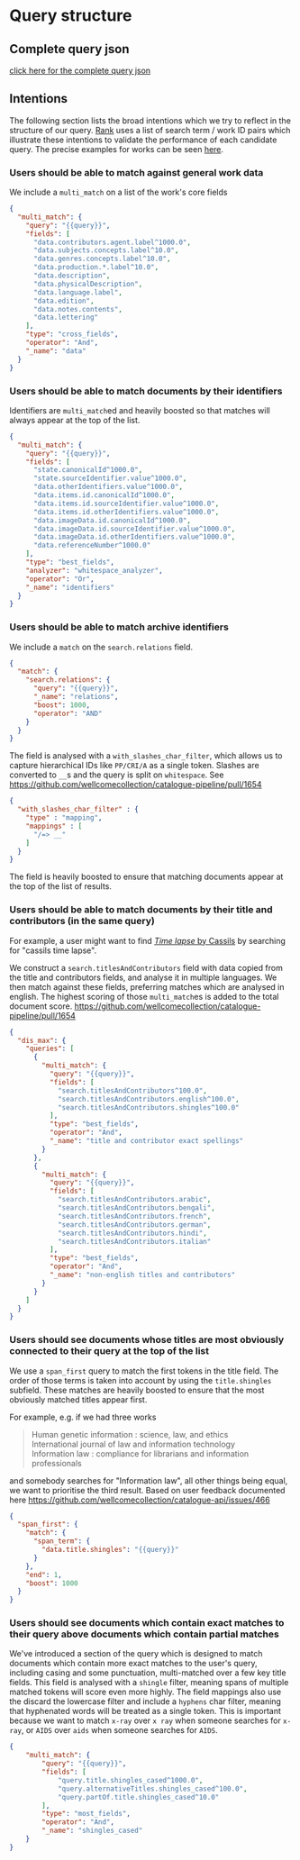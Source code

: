 # Query structure

## Complete query json

[click here for the complete query json](../../../rank/data/queries/WorksMultiMatcherQuery.json)

## Intentions

The following section lists the broad intentions which we try to reflect in the structure of our query. [Rank](../../../rank/) uses a list of search term / work ID pairs which illustrate these intentions to validate the performance of each candidate query. The precise examples for works can be seen [here](../../../rank/data/tests/works.ts).

### Users should be able to match against general work data

We include a `multi_match` on a list of the work's core fields

```json
{
  "multi_match": {
    "query": "{{query}}",
    "fields": [
      "data.contributors.agent.label^1000.0",
      "data.subjects.concepts.label^10.0",
      "data.genres.concepts.label^10.0",
      "data.production.*.label^10.0",
      "data.description",
      "data.physicalDescription",
      "data.language.label",
      "data.edition",
      "data.notes.contents",
      "data.lettering"
    ],
    "type": "cross_fields",
    "operator": "And",
    "_name": "data"
  }
}
```

### Users should be able to match documents by their identifiers

Identifiers are `multi_match`ed and heavily boosted so that matches will always appear at the top of the list.

```json
{
  "multi_match": {
    "query": "{{query}}",
    "fields": [
      "state.canonicalId^1000.0",
      "state.sourceIdentifier.value^1000.0",
      "data.otherIdentifiers.value^1000.0",
      "data.items.id.canonicalId^1000.0",
      "data.items.id.sourceIdentifier.value^1000.0",
      "data.items.id.otherIdentifiers.value^1000.0",
      "data.imageData.id.canonicalId^1000.0",
      "data.imageData.id.sourceIdentifier.value^1000.0",
      "data.imageData.id.otherIdentifiers.value^1000.0",
      "data.referenceNumber^1000.0"
    ],
    "type": "best_fields",
    "analyzer": "whitespace_analyzer",
    "operator": "Or",
    "_name": "identifiers"
  }
}
```

### Users should be able to match archive identifiers

We include a `match` on the `search.relations` field.

```json
{
  "match": {
    "search.relations": {
      "query": "{{query}}",
      "_name": "relations",
      "boost": 1000,
      "operator": "AND"
    }
  }
}
```

The field is analysed with a `with_slashes_char_filter`, which allows us to capture hierarchical IDs like `PP/CRI/A` as a single token. Slashes are converted to `__`s and the query is split on `whitespace`. See <https://github.com/wellcomecollection/catalogue-pipeline/pull/1654>

```json
{
  "with_slashes_char_filter" : {
    "type" : "mapping",
    "mappings" : [
      "/=> __"
    ]
  }
}
```

The field is heavily boosted to ensure that matching documents appear at the top of the list of results.

### Users should be able to match documents by their title and contributors (in the same query)

For example, a user might want to find [_Time lapse_ by Cassils](https://wellcomecollection.org/works/ftqy78zj) by searching for "cassils time lapse".

We construct a `search.titlesAndContributors` field with data copied from the title and contributors fields, and analyse it in multiple languages. We then match against these fields, preferring matches which are analysed in english. The highest scoring of those `multi_match`es is added to the total document score. <https://github.com/wellcomecollection/catalogue-pipeline/pull/1654>

```json
{
  "dis_max": {
    "queries": [
      {
        "multi_match": {
          "query": "{{query}}",
          "fields": [
            "search.titlesAndContributors^100.0",
            "search.titlesAndContributors.english^100.0",
            "search.titlesAndContributors.shingles^100.0"
          ],
          "type": "best_fields",
          "operator": "And",
          "_name": "title and contributor exact spellings"
        }
      },
      {
        "multi_match": {
          "query": "{{query}}",
          "fields": [
            "search.titlesAndContributors.arabic",
            "search.titlesAndContributors.bengali",
            "search.titlesAndContributors.french",
            "search.titlesAndContributors.german",
            "search.titlesAndContributors.hindi",
            "search.titlesAndContributors.italian"
          ],
          "type": "best_fields",
          "operator": "And",
          "_name": "non-english titles and contributors"
        }
      }
    ]
  }
}
```

### Users should see documents whose titles are most obviously connected to their query at the top of the list

We use a `span_first` query to match the first tokens in the title field. The order of those terms is taken into account by using the `title.shingles` subfield. These matches are heavily boosted to ensure that the most obviously matched titles appear first.

For example, e.g. if we had three works

> Human genetic information : science, law, and ethics  
> International journal of law and information technology  
> Information law : compliance for librarians and information professionals  

and somebody searches for "Information law", all other things being equal,
we want to prioritise the third result. Based on user feedback documented here <https://github.com/wellcomecollection/catalogue-api/issues/466>

```json
{
  "span_first": {
    "match": {
      "span_term": {
        "data.title.shingles": "{{query}}"
      }
    },
    "end": 1,
    "boost": 1000
  }
}
```

### Users should see documents which contain exact matches to their query above documents which contain partial matches

We've introduced a section of the query which is designed to match documents which contain more exact matches to the user's query, including casing and some punctuation, multi-matched over a few key title fields. This field is analysed with a `shingle` filter, meaning spans of multiple matched tokens will score even more highly. The field mappings also use the discard the lowercase filter and include a `hyphens` char filter, meaning that hyphenated words will be treated as a single token. This is important because we want to match `x-ray` over `x ray` when someone searches for `x-ray`, or `AIDS` over `aids` when someone searches for `AIDS`.

```json
{
    "multi_match": {
        "query": "{{query}}",
        "fields": [
            "query.title.shingles_cased^1000.0",
            "query.alternativeTitles.shingles_cased^100.0",
            "query.partOf.title.shingles_cased^10.0"
        ],
        "type": "most_fields",
        "operator": "And",
        "_name": "shingles_cased"
    }
}
```

